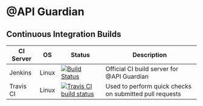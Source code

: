 # @API Guardian

## Continuous Integration Builds

| CI Server | OS      | Status | Description |
| --------- | ------- | ------ | ----------- |
| Jenkins   | Linux   | [![Build Status](https://junit.ci.cloudbees.com/buildStatus/icon?job=API_Guardian)](https://junit.ci.cloudbees.com/job/API_Guardian) | Official CI build server for @API Guardian |
| Travis CI | Linux   | [![Travis CI build status](https://travis-ci.org/apiguardian-team/apiguardian.svg?branch=master)](https://travis-ci.org/apiguardian-team/apiguardian) | Used to perform quick checks on submitted pull requests |
